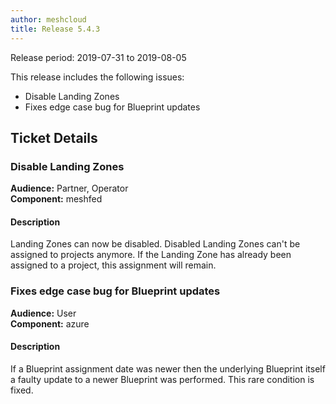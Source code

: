 ```yaml
---
author: meshcloud
title: Release 5.4.3
---
```


Release period: 2019-07-31 to 2019-08-05

This release includes the following issues:
* Disable Landing Zones
* Fixes edge case bug for Blueprint updates
<!--truncate-->

## Ticket Details
### Disable Landing Zones
**Audience:** Partner, Operator<br>**Component:** meshfed


#### Description
Landing Zones can now be disabled. Disabled Landing Zones can't be assigned to projects anymore.
If the Landing Zone has already been assigned to a project, this assignment will remain.

### Fixes edge case bug for Blueprint updates
**Audience:** User<br>**Component:** azure


#### Description
If a Blueprint assignment date was newer then the underlying Blueprint itself a faulty update to a newer Blueprint was performed. This rare condition is fixed.

